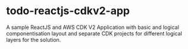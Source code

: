 # todo-reactjs-cdkv2-app
A sample ReactJS and AWS CDK V2 Application with basic and logical componentisation layout and separate CDK projects for different logical layers for the solution.
